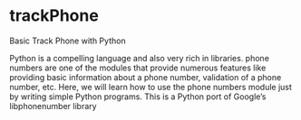 # trackPhone
 Basic Track Phone with Python
 
 
 Python is a compelling language and also very rich in libraries. phone numbers are one of the modules that provide numerous features like providing basic information about a phone number, validation of a phone number, etc. Here, we will learn how to use the phone numbers module just by writing simple Python programs. This is a Python port of Google’s libphonenumber library

